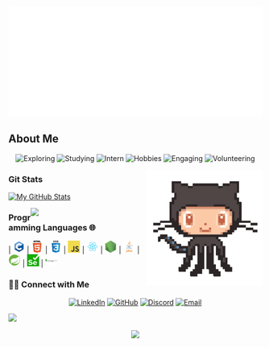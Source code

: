 <img src="https://github.com/datt03/MyInfo/blob/main/dynamic.svg"/>

## About Me

<p align="center">
    <img src="https://img.shields.io/badge/Exploring-new%20technologies-blue?style=flat&logo=exploration" alt="Exploring">
    <img src="https://img.shields.io/badge/Studying-4th%20year%20student-orange?style=flat&logo=study" alt="Studying">
    <img src="https://img.shields.io/badge/Intern-EPAM%20Systems-green?style=flat&logo=work" alt="Intern">
    <img src="https://img.shields.io/badge/Hobbies-Graphic%20Design-red?style=flat&logo=hobbies" alt="Hobbies">
    <img src="https://img.shields.io/badge/Engaging-Student%20clubs-purple?style=flat&logo=clubs" alt="Engaging">
    <img src="https://img.shields.io/badge/Volunteering-Social%20initiatives-blue?style=flat&logo=volunteering" alt="Volunteering">
</p>


<img align='right' src="https://raw.githubusercontent.com/iCharlesZ/FigureBed/master/img/octocat.gif" width="230">


<h3>Git Stats</h3>

[![My GitHub Stats](https://github-readme-stats.vercel.app/api?username=datt03&show_icons=true&title_color=fff&icon_color=79ff97&text_color=9f9f9f&bg_color=151515)](https://github.com/datt03)

<img align='right' src="https://media.giphy.com/media/M9gbBd9nbDrOTu1Mqx/giphy.gif" width="230">

### Programming Languages 🌐

| [<img src="https://raw.githubusercontent.com/github/explore/master/topics/c/c.png" alt="C" width="24">](https://en.wikipedia.org/wiki/C_(programming_language)) | [<img src="https://raw.githubusercontent.com/github/explore/master/topics/html/html.png" alt="HTML" width="24">](https://developer.mozilla.org/en-US/docs/Web/HTML) | [<img src="https://raw.githubusercontent.com/github/explore/master/topics/css/css.png" alt="CSS" width="24">](https://developer.mozilla.org/en-US/docs/Web/CSS) | [<img src="https://raw.githubusercontent.com/github/explore/master/topics/javascript/javascript.png" alt="JavaScript" width="24">](https://developer.mozilla.org/en-US/docs/Web/JavaScript) | [<img src="https://raw.githubusercontent.com/github/explore/master/topics/react/react.png" alt="React" width="24">](https://reactjs.org/) | [<img src="https://raw.githubusercontent.com/github/explore/master/topics/nodejs/nodejs.png" alt="Node.js" width="24">](https://nodejs.org/) | [<img src="https://raw.githubusercontent.com/github/explore/master/topics/java/java.png" alt="Java" width="24">](https://www.java.com/) | [<img src="https://raw.githubusercontent.com/github/explore/master/topics/spring-boot/spring-boot.png" alt="Spring Boot" width="24">](https://spring.io/projects/spring-boot) | [<img src="https://raw.githubusercontent.com/github/explore/master/topics/selenium/selenium.png" alt="Selenium" width="24">](https://www.selenium.dev/) | [<img src="https://raw.githubusercontent.com/github/explore/master/topics/mongodb/mongodb.png" alt="MongoDB" width="24">](https://www.mongodb.com/)

<h3> 🤝🏻 Connect with Me </h3>
<p align="center">
<a href="https://www.linkedin.com/in/debadatta-pujhari-072a622b5" target="_blank"><img alt="LinkedIn" src="https://img.shields.io/badge/LinkedIn-www.linkedin.com/in/debadatta--pujhari--072a622b5-blue?style=flat&logo=linkedin"></a>
<a href="https://github.com/datt03" target="_blank"><img alt="GitHub" src="https://img.shields.io/badge/GitHub-github.com/datt03-blue?style=flat&logo=github"></a>
<a href="https://discord.com/users/debadatta0821" target="_blank"><img alt="Discord" src="https://img.shields.io/badge/Discord-debadatta0821-blue?style=flat&logo=discord"></a>
<a href="mailto:debadattapujhari03@gmail.com"><img alt="Email" src="https://img.shields.io/badge/Email-debadattapujhari03@gmail.com-blue?style=flat&logo=gmail"></a>
</p>

<a href="https://github.com/datt03">
  <img src="https://github-readme-stats.vercel.app/api/top-langs/?username=datt03&layout=compact" />
</a>

<p align="center">
  <img src="https://github.com/thompsonemerson/thompsonemerson/raw/master/cover-thompson.png" />
</p>

